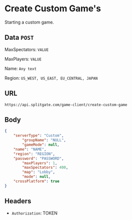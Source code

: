 # Create Custom Game's
Starting a custom game.

## Data `POST`
MaxSpectators: `VALUE`	 

MaxPlayers: `VALUE`

Name: `Any text`
 	
Region: `US_WEST, US_EAST, EU_CENTRAL, JAPAN`	
 	
## URL

`https://api.splitgate.com/game-client/create-custom-game`

## Body
```json
{
	"serverType": "Custom",
    	"groupName": "NULL",
     	"gameMode": null,
	"name": "NAME",
	"region": "REGION",
	"password": "PASSWORD",
    	"maxPlayers": 1,
    	"maxSpectators": 400,
    	"map": "Lobby",
    	"mode": null,
	"crossPlatform": true
}
```

## Headers
- `Authorization`: TOKEN